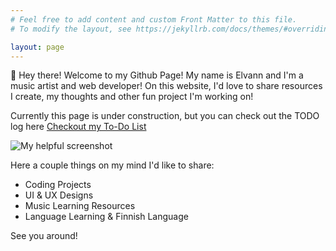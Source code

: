 ```yaml
---
# Feel free to add content and custom Front Matter to this file.
# To modify the layout, see https://jekyllrb.com/docs/themes/#overriding-theme-defaults

layout: page
---
```


🌱 Hey there! Welcome to my Github Page! My name is Elvann and I'm a music artist and web developer! On this website, I'd love to share resources I create, my thoughts and other fun project I'm working on!

Currently this page is under construction, but you can check out the TODO log here [Checkout my To-Do List](/pages/TODO)

![My helpful screenshot](https://images.unsplash.com/photo-1575936123452-b67c3203c357?ixlib=rb-4.0.3&ixid=MnwxMjA3fDB8MHxzZWFyY2h8Mnx8aW1hZ2V8ZW58MHx8MHx8&w=1000&q=80)

Here a couple things on my mind I'd like to share:

- Coding Projects
- UI & UX Designs
- Music Learning Resources
- Language Learning & Finnish Language

See you around!

